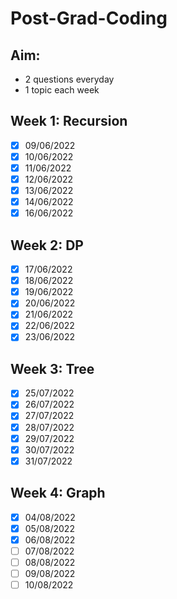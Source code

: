 # Post-Grad-Coding

## Aim: 
- 2 questions everyday
- 1 topic each week

## Week 1: Recursion
- [x] 09/06/2022
- [x] 10/06/2022
- [x] 11/06/2022
- [x] 12/06/2022
- [x] 13/06/2022
- [x] 14/06/2022
- [x] 16/06/2022

## Week 2: DP
- [x] 17/06/2022
- [x] 18/06/2022
- [x] 19/06/2022
- [x] 20/06/2022
- [x] 21/06/2022
- [x] 22/06/2022
- [x] 23/06/2022

## Week 3: Tree
- [x] 25/07/2022
- [x] 26/07/2022
- [x] 27/07/2022
- [x] 28/07/2022
- [x] 29/07/2022
- [x] 30/07/2022
- [x] 31/07/2022

## Week 4: Graph
- [x] 04/08/2022
- [x] 05/08/2022
- [x] 06/08/2022
- [ ] 07/08/2022
- [ ] 08/08/2022
- [ ] 09/08/2022
- [ ] 10/08/2022
